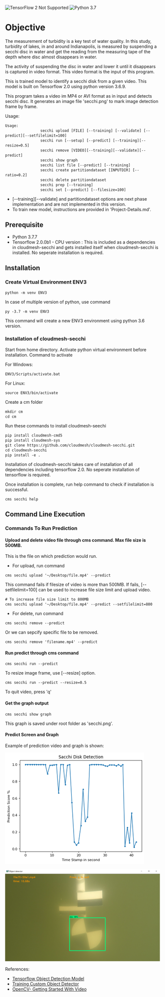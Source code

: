 ![TensorFlow 2 Not Supported](https://img.shields.io/badge/TensorFlow%20Requirement-2.0-brightgreen)
![Python 3.7](https://img.shields.io/badge/Python-3.7-brightgreen.svg)

# Objective

The measurement of turbidity is a key test of water quality. In this study, 
turbidity of lakes, in and around Indianapolis, is measured by suspending a 
secchi disc in water and get the reading from the measuring tape of the depth
where disc almost disappears in water. 

The activity of suspending the disc in water and lower it until it disappears is
captured in video format. This video format is the input of this program.

This is trained model to identify a secchi disk from a given video. This model 
is built on Tensorflow 2.0 using python version 3.6.9.

This program takes a video im MP4 or AVI format as in input and detects secchi disc.
It generates an image file 'secchi.png' to mark image detection frame by frame. 

Usage:

```
Usage:
                secchi upload [FILE] [--training] [--validate] [--predict][--setfilelimit=100]
                secchi run [--setup] [--predict] [--training][--resize=0.5]
                secchi remove [VIDEO][--training][--validate][--predict]
                secchi show graph 
                secchi list file [--predict] [--training]
                secchi create partitiondataset [INPUTDIR] [--ratio=0.2]
                secchi delete partitiondataset
                secchi prep [--training]
                secchi set [--predict] [--filesize=100]

```

* [--training][--validate] and partitiondataset options are next phase implementation
  and are not implemented in this version.
* To train new model, instructions are provided in 'Project-Details.md'.

## Prerequisite

* Python 3.7.7
* Tensorflow 2.0.0b1 - CPU version : This is included as a dependencies in 
  cloudmesh-secchi and gets installed itself when cloudmesh-secchi is installed. 
  No seperate installation is required. 

## Installation

### Create Virtual Environment ENV3

```
python -m venv ENV3
```

In case of multiple version of python, use command 

```
py -3.7 -m venv ENV3
```

This command will create a new ENV3 environment using python 3.6 version.


### Installation of cloudmesh-secchi

Start from home directory. Activate python virtual environment before installation. 
Command to activate

For Windows:

```
ENV3/Scripts/activate.bat
```

For Linux:

```
source ENV3/bin/activate
```

Create a cm folder 

```
mkdir cm
cd cm
```

Run these commands to install cloudmesh-seechi

```
pip install cloudmesh-cmd5
pip install cloudmesh-sys
git clone https://github.com/cloudmesh/cloudmesh-secchi.git
cd cloudmesh-secchi
pip install -e .

```

Installation of cloudmesh-secchi takes care of installation of all dependencies including
tensorflow 2.0. No seperate installation of tensorflow is required.

Once installation is complete, run help command to check if installation is successful.

```
cms secchi help
```

## Command Line Execution

### Commands To Run Prediction

#### Upload and delete video file through cms command. Max file size is 500MB.

This is the file on which prediction would run.

* For upload, run command

```
cms secchi upload '~/Desktop/file.mp4' --predict
```

This command fails if filesize of video is more than 500MB. 
If fails, [--setfilelimit=100] can be used to increase file size limit and upload
video.

```
# To increase file size limit to 800MB
cms secchi upload '~/Desktop/file.mp4' --predict --setfilelimit=800

``` 

* For delete, run command 

```
cms secchi remove --predict
```

  Or we can sepcify specific file to be removed.

```
cms secchi remove 'filename.mp4' --predict
```  

#### Run predict through cms command

```
cms secchi run --predict
```

To resize image frame, use [--resize] option.

```
cms secchi run --predict --resize=0.5
```

To quit video, press 'q'

#### Get the graph output

```
cms secchi show graph
```

This graph is saved under root folder as 'secchi.png'.


#### Predict Screen and Graph

Example of prediction video and graph is shown:

![Output Graph](image/secchigraph.png) 

![Predictor Output Image](image/Predictor_Image.png)

References:

* [Tensorflow Object Detection Model](https://github.com/tensorflow/models/tree/master/research/object_detection)
* [Training Custom Object Detector](https://tensorflow-object-detection-api-tutorial.readthedocs.io/en/latest/training.html)
* [OpenCV- Getting Started With Video](https://opencv-python-tutroals.readthedocs.io/en/latest/py_tutorials/py_gui/py_video_display/py_video_display.html)
